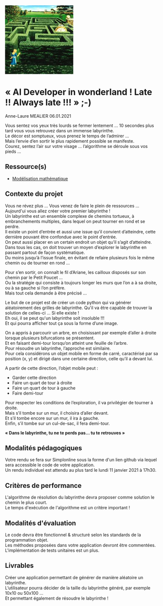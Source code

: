 ![plot](./assets/fanart.jpg)

# « AI Developer in wonderland ! Late !! Always late !!! » ;-)  

Anne-Laure MEALIER 06.01.2021  

Vous sentez vos yeux très lourds se fermer lentement ... 10 secondes plus tard vous vous retrouvez dans un immense labyrinthe.  
Le décor est somptueux, vous prenez le temps de l’admirer …  
Mais l’envie d’en sortir le plus rapidement possible se manifeste.  
Courez, sentez l’air sur votre visage … l’algorithme se déroule sous vos pieds ...  

## Ressource(s)  

* [Modélisation mathématique](https://fr.wikipedia.org/wiki/Mod%C3%A9lisation_math%C3%A9matique_de_labyrinthe)  

## Contexte du projet  

Vous ne révez plus ... Vous venez de faire le plein de ressources ... Aujourd'ui vous allez créer votre premier labyrinthe !  
Un labyrinthe est un ensemble complexe de chemins tortueux, à embranchements multiples, dans lequel on peut tourner en rond et se perdre.  
Il existe un point d’entrée et aussi une issue qu’il convient d’atteindre, cette dernière pouvant être confondue avec le point d’entrée.  
On peut aussi placer en un certain endroit un objet qu’il s’agit d’atteindre.  
Dans tous les cas, on doit trouver un moyen d’explorer le labyrinthe en passant partout de façon systématique.  
Du moins jusqu’à l’issue finale, en évitant de refaire plusieurs fois le même chemin ou de tourner en rond ...  

Pour s’en sortir, on connaît le fil d’Ariane, les cailloux disposés sur son chemin par le Petit Poucet ...  
Ou la stratégie qui consiste à toujours longer les murs que l’on a à sa droite, ou à sa gauche si l’on préfère.  
Mais tout cela demande à être précisé ...

Le but de ce projet est de créer un code python qui va générer aléatoirement des grilles de labyrinthe.
Qu'il va être capable de trouver la solution de celles-ci ... Si elle existe !  
Eh oui, il se peut qu'un labyrinthe soit insoluble !!!  
Et qui pourra afficher tout ça sous la forme d’une image.

On a appris à parcourir un arbre, en choisissant par exemple d’aller à droite lorsque plusieurs bifurcations se présentent.  
Et en faisant demi-tour lorsqu’on atteint une feuille de l’arbre.  
Pour résoudre un labyrinthe, l’approche est similaire.  
Pour cela considérons un objet mobile en forme de carré, caractérisé par sa position (x, y) et dirigé dans une certaine direction, celle qu’il a devant lui.  

A partir de cette direction, l’objet mobile peut :  
* Garder cette direction  
* Faire un quart de tour à droite  
* Faire un quart de tour à gauche  
* Faire demi-tour  

Pour respecter les conditions de l’exploration, il va privilégier de tourner à droite.  
Mais s’il tombe sur un mur, il choisira d’aller devant.  
Et s’il tombe encore sur un mur, il ira à gauche.  
Enfin, s’il tombe sur un cul-de-sac, il fera demi-tour.  

**« Dans le labyrinthe, tu ne te perds pas... tu te retrouves »**  

## Modalités pédagogiques  

Votre rendu se fera sur Simplonline sous la forme d'un lien github via lequel sera accessible le code de votre application.  
Un rendu individuel est attendu au plus tard le lundi 11 janvier 2021 à 17h30.  

## Critères de performance  

L'algorithme de résolution du labyrinthe devra proposer comme solution le chemin le plus court.  
Le temps d'exécution de l'algorithme est un critère important !  

## Modalités d'évaluation  

Le code devra être fonctionnel & structuré selon les standards de la programmation objet.  
Les méthodes proposées dans votre application devront être commentées.  
L'implémentation de tests unitaires est un plus.  

## Livrables  

Créer une application permettant de générer de manière aléatoire un labyrinthe.  
L’utilisateur pourra décider de la taille du labyrinthe généré, par exemple 10x10 ou 50x100 ...  
Et permettant également de résoudre le labyrinthe !  
